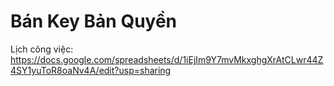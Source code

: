 # Bán Key Bản Quyền
Lịch công việc: https://docs.google.com/spreadsheets/d/1iEjIm9Y7mvMkxghgXrAtCLwr44Z4SY1yuToR8oaNv4A/edit?usp=sharing
